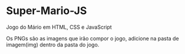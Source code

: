 # Super-Mario-JS
Jogo do Mário em HTML, CSS e JavaScript

Os PNGs são as imagens que irão compor o jogo, adicione na pasta de imagem(img) dentro da pasta do jogo.
